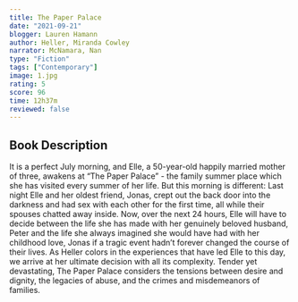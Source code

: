 ```yaml
---
title: The Paper Palace
date: "2021-09-21"
blogger: Lauren Hamann
author: Heller, Miranda Cowley
narrator: McNamara, Nan
type: "Fiction"
tags: ["Contemporary"]
image: 1.jpg
rating: 5
score: 96
time: 12h37m
reviewed: false
---
```


## Book Description

It is a perfect July morning, and Elle, a 50-year-old happily married mother of three, awakens at “The Paper Palace” - the family summer place which she has visited every summer of her life. But this morning is different: Last night Elle and her oldest friend, Jonas, crept out the back door into the darkness and had sex with each other for the first time, all while their spouses chatted away inside. Now, over the next 24 hours, Elle will have to decide between the life she has made with her genuinely beloved husband, Peter and the life she always imagined she would have had with her childhood love, Jonas if a tragic event hadn’t forever changed the course of their lives. As Heller colors in the experiences that have led Elle to this day, we arrive at her ultimate decision with all its complexity. Tender yet devastating, The Paper Palace considers the tensions between desire and dignity, the legacies of abuse, and the crimes and misdemeanors of families.
